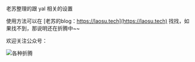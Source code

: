 老苏整理的跟 yal 相关的设置

使用方法可以在 [老苏的blog：https://laosu.tech](https://laosu.tech)  找找，如果找不到，那说明还在折腾中~~

欢迎关注公众号：

![各种折腾](https://laosu.tech/uploads/wechat-qcode.jpg)
